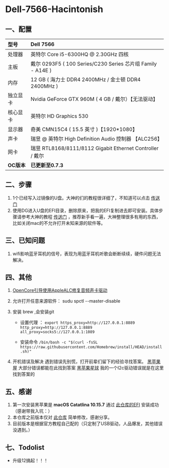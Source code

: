 # Dell-7566-Hacintonish

## 一、配置

| 型号 | Dell 7566 |
| :-----| :---- |
| 处理器 | 英特尔 Core i5-6300HQ @ 2.30GHz 四核 |
| 主板  | 戴尔 0293F5 ( 100 Series/C230 Series 芯片组 Family - A14E ) |
|   内存 |  12 GB ( 海力士 DDR4 2400MHz / 金士顿 DDR4 2400MHz )  |
| 独立显卡 | Nvidia GeForce GTX 960M ( 4 GB / 戴尔）【无法驱动】 |
| 核心显卡 | 英特尔 HD Graphics 530 |
|  显示器| 奇美 CMN15C4 ( 15.5 英寸 )【1920*1080】 |
|  声卡| 瑞昱 @ 英特尔 High Definition Audio 控制器 【ALC256】 |
| 网卡| 瑞昱 RTL8168/8111/8112 Gigabit Ethernet Controller / 戴尔|
| **OC版本** | **已更新至0.7.3** |

## 二、步骤

1. 1个已经写入过镜像的U盘。大神的们的教程很详细了，不知道可以点击 [传送门](https://blog.daliansky.net/) 
2. 使用DG进入U盘的EFI目录，删除原来，把我的EFI复制进去即可安装。具体步骤请参考大神的教程 [传送门](https://blog.daliansky.net/Lenovo-Tianyi-510s-Mini-and-macOS-BigSur-Installation-Tutorial.html) ，推荐新手看一遍，大神整理很多有用的东西，比如关闭mac的不允许打开未知来源的软件等。

## 三、已知问题

1. wifi影响蓝牙耳机的信号，表现为用蓝牙耳机听歌会断断续续，硬件问题无法解决。

## 四、其他
1. [OpenCore引导使用AppleALC修复音频声卡驱动](http://imacos.top/2020/04/23/1004-3/)

2. 允许打开任意来源软件： sudu spctl --master-disable

3. 安装 brew ,会安装git

   - 设置代理 ：
    ` export https_proxy=http://127.0.0.1:8889 http_proxy=http://127.0.0.1:8889 all_proxy=socks5://127.0.0.1:1089 `
   
   - 安装命令 
     ` /bin/bash -c "$(curl -fsSL https://raw.githubusercontent.com/Homebrew/install/HEAD/install.sh)" `

4. 开机错误及解决
	遇到错误先别慌，打开前辈们留下的经验寻找答案。
	[黑苹果屋](http://imacos.top/2021/01/19/0154/)    大部分错误都能在此找到答案
	[黑苹果星球](https://heipg.cn/tutorial/opencore-install-errors-handbook.html)  我的一个I2c驱动错误就是在这里找到答案的
## 五、感谢
1. 第一次安装黑苹果是 **macOS Catatlina 10.15.7** 通过 [此仓库的EFI](https://github.com/thinhnpptit/hackintosh-OC-catalina-dell-7566-i5) 安装成功（感谢带我入坑：）
2. 本仓库之前版本仅对 [此仓库](https://github.com/worship76/dell7559_Hackintosh_BigSur) 简单修改，感谢分享。
3. 目前版本是根据官方教程自己配的（只定制了USB驱动，人品爆发，其他错误没遇到。）

## 七、Todolist

* 升级12搞起！！！

  

